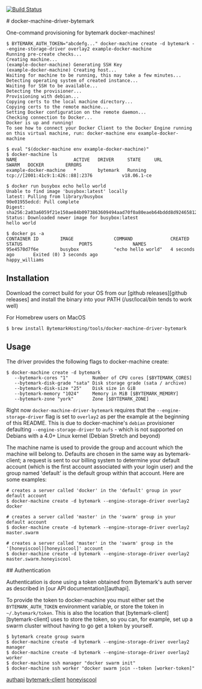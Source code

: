 [![Build Status](https://travis-ci.org/BytemarkHosting/docker-machine-driver-bytemark.svg?branch=master)](https://travis-ci.org/BytemarkHosting/docker-machine-driver-bytemark)

# docker-machine-driver-bytemark

One-command provisioning for bytemark docker-machines!

```console
$ BYTEMARK_AUTH_TOKEN="abcdefg..." docker-machine create -d bytemark --engine-storage-driver overlay2 example-docker-machine
Running pre-create checks...
Creating machine...
(example-docker-machine) Generating SSH Key
(example-docker-machine) Creating host...
Waiting for machine to be running, this may take a few minutes...
Detecting operating system of created instance...
Waiting for SSH to be available...
Detecting the provisioner...
Provisioning with debian...
Copying certs to the local machine directory...
Copying certs to the remote machine...
Setting Docker configuration on the remote daemon...
Checking connection to Docker...
Docker is up and running!
To see how to connect your Docker Client to the Docker Engine running on this virtual machine, run: docker-machine env example-docker-machine

$ eval "$(docker-machine env example-docker-machine)"
$ docker-machine ls
NAME                     ACTIVE   DRIVER     STATE     URL                                SWARM   DOCKER        ERRORS
example-docker-machine   *        bytemark   Running   tcp://[2001:41c9:1:426::88]:2376           v18.06.1-ce

$ docker run busybox echo hello world
Unable to find image 'busybox:latest' locally
latest: Pulling from library/busybox
90e01955edcd: Pull complete
Digest: sha256:2a03a6059f21e150ae84b0973863609494aad70f0a80eaeb64bddd8d92465812
Status: Downloaded newer image for busybox:latest
hello world

$ docker ps -a
CONTAINER ID        IMAGE               COMMAND              CREATED             STATUS                     PORTS               NAMES
95e4570d7f6e        busybox             "echo hello world"   4 seconds ago       Exited (0) 3 seconds ago                       happy_williams
```

## Installation

Download the correct build for your OS from our
[github releases][github releases] and install the binary into your PATH
(/usr/local/bin tends to work well)

For Homebrew users on MacOS
```console
$ brew install BytemarkHosting/tools/docker-machine-driver-bytemark
```

## Usage

The driver provides the following flags to docker-machine create:
```console
$ docker-machine create -d bytemark
   --bytemark-cores "1"         Number of CPU cores [$BYTEMARK_CORES]
   --bytemark-disk-grade "sata" Disk storage grade (sata / archive)
   --bytemark-disk-size "25"    Disk size in GiB
   --bytemark-memory "1024"     Memory in MiB [$BYTEMARK_MEMORY]
   --bytemark-zone "york"       Zone [$BYTEMARK_ZONE]
```
Right now `docker-machine-driver-bytemark` requires that the
`--engine-storage-driver` flag is set to `overlay2` as per the example at the
beginning of this README. This is due to docker-machine's `debian` provisioner
defaulting `--engine-storage-driver` to `aufs` - which is not supported on
Debians with a 4.0+ Linux kernel (Debian Stretch and beyond)

The machine name is used to provide the group and account which the machine will
belong to. Defaults are chosen in the same way as bytemark-client; a request is
sent to our billing system to determine your default account (which is the first
account associated with your login user) and the group named 'default' is the
default group within that account. Here are some examples:

```console
# creates a server called 'docker' in the 'default' group in your default account
$ docker-machine create -d bytemark --engine-storage-driver overlay2 docker

# creates a server called 'master' in the 'swarm' group in your default account
$ docker-machine create -d bytemark --engine-storage-driver overlay2 master.swarm

# creates a server called 'master' in the 'swarm' group in the '[honeyiscool][honeyiscool]' account
$ docker-machine create -d bytemark --engine-storage-driver overlay2 master.swarm.honeyiscool
```


## Authentication

Authentication is done using a token obtained from Bytemark's auth server as
described in [our API documentation][authapi].

To provide the token to docker-machine you must either set the
`BYTEMARK_AUTH_TOKEN` environment variable, or store the token in
`~/.bytemark/token`. This is also the location that
[bytemark-client][bytemark-client] uses to store the token, so you can, for
example, set up a swarm cluster without having to go get a token by yourself.

```console
$ bytemark create group swarm
$ docker-machine create -d bytemark --engine-storage-driver overlay2 manager
$ docker-machine create -d bytemark --engine-storage-driver overlay2 worker
$ docker-machine ssh manager "docker swarm init"
$ docker-machine ssh worker "docker swarm join --token [worker-token]"
```

[authapi](https://docs.bytemark.co.uk/article/about-the-cloud-server-api/#authentication)
[bytemark-client](https://github.com/BytemarkHosting/bytemark-client)
[honeyiscool](https://www.youtube.com/watch?v=NxNCWogS-SI)
